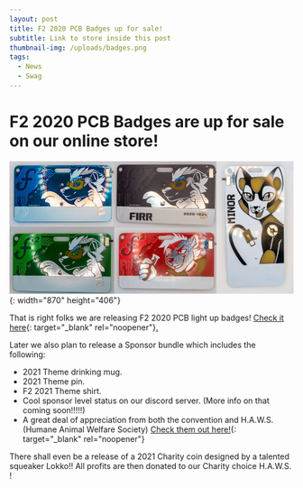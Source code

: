 ```yaml
---
layout: post
title: F2 2020 PCB Badges up for sale!
subtitle: Link to store inside this post
thumbnail-img: /uploads/badges.png
tags:
  - News
  - Swag
---
```


# F2 2020 PCB Badges are up for sale on our online store\!

![](/uploads/badges.png){: width="870" height="406"}

That is right folks we are releasing F2 2020 PCB light up badges\! [Check it here](https://fursquared.square.site){: target="_blank" rel="noopener"}[.](__notset__)

Later we also plan to release a Sponsor bundle which includes the following:

* 2021 Theme drinking mug.
* 2021 Theme pin.
* F2 2021 Theme shirt.
* Cool sponsor level status on our discord server. (More info on that coming soon\!\!\!\!\!)
* A great deal of appreciation from both the convention and H.A.W.S. (Humane Animal Welfare Society) [Check them out here\!](https://hawspets.org){: target="_blank" rel="noopener"}

There shall even be a release of a 2021 Charity coin designed by a talented squeaker Lokko\!\! All profits are then donated to our Charity choice H.A.W.S. \!

&nbsp;
